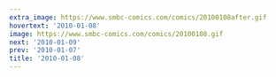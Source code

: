```yaml
---
extra_image: https://www.smbc-comics.com/comics/20100108after.gif
hovertext: '2010-01-08'
image: https://www.smbc-comics.com/comics/20100108.gif
next: '2010-01-09'
prev: '2010-01-07'
title: '2010-01-08'
---
```

